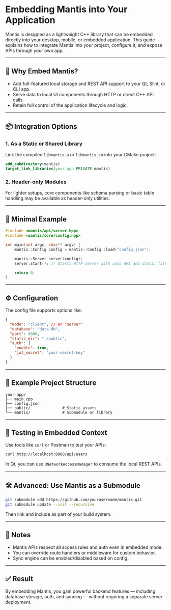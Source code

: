 
# Embedding Mantis into Your Application

Mantis is designed as a lightweight C++ library that can be embedded directly into your desktop, mobile, or embedded application. This guide explains how to integrate Mantis into your project, configure it, and expose APIs through your own app.

---

## 🔧 Why Embed Mantis?

- Add full-featured local storage and REST API support to your Qt, Slint, or CLI app.
- Serve data to local UI components through HTTP or direct C++ API calls.
- Retain full control of the application lifecycle and logic.

---

## 📦 Integration Options

### 1. **As a Static or Shared Library**
Link the compiled `libmantis.a` or `libmantis.so` into your CMake project:

```cmake
add_subdirectory(mantis)
target_link_libraries(your_app PRIVATE mantis)
```

### 2. **Header-only Modules**
For lighter setups, core components like schema parsing or basic table handling may be available as header-only utilities.

---

## 🧱 Minimal Example

```cpp
#include <mantis/api/server.hpp>
#include <mantis/core/config.hpp>

int main(int argc, char** argv) {
    mantis::Config config = mantis::Config::load("config.json");

    mantis::Server server(config);
    server.start(); // Starts HTTP server with auto API and static file support

    return 0;
}
```

---

## ⚙️ Configuration

The config file supports options like:

```json
{
  "mode": "client", // or "server"
  "database": "data.db",
  "port": 8080,
  "static_dir": "./public",
  "auth": {
    "enable": true,
    "jwt_secret": "your-secret-key"
  }
}
```

---

## 📂 Example Project Structure

```
your-app/
├── main.cpp
├── config.json
├── public/              # Static assets
└── mantis/              # Submodule or library
```

---

## 🧪 Testing in Embedded Context

Use tools like `curl` or Postman to test your APIs:

```bash
curl http://localhost:8080/api/users
```

In Qt, you can use `QNetworkAccessManager` to consume the local REST APIs.

---

## 🛠️ Advanced: Use Mantis as a Submodule

```bash
git submodule add https://github.com/yourusername/mantis.git
git submodule update --init --recursive
```

Then link and include as part of your build system.

---

## 📌 Notes

- Mantis APIs respect all access rules and auth even in embedded mode.
- You can override route handlers or middleware for custom behavior.
- Sync engine can be enabled/disabled based on config.

---

## ✅ Result

By embedding Mantis, you gain powerful backend features — including database storage, auth, and syncing — without requiring a separate server deployment.
